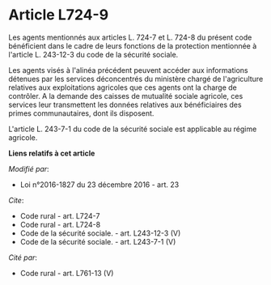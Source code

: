 # Article L724-9

Les agents mentionnés aux articles L. 724-7 et L. 724-8 du présent code bénéficient dans le cadre de leurs fonctions de la
protection mentionnée à l'article L. 243-12-3 du code de la sécurité sociale. 

Les agents visés à l'alinéa précédent peuvent accéder aux informations détenues par les services déconcentrés du ministère
chargé de l'agriculture relatives aux exploitations agricoles que ces agents ont la charge de contrôler. A la demande des
caisses de mutualité sociale agricole, ces services leur transmettent les données relatives aux bénéficiaires des primes
communautaires, dont ils disposent. 

L'article L. 243-7-1 du code de la sécurité sociale est applicable au régime agricole.

**Liens relatifs à cet article**

_Modifié par_:

  - Loi n°2016-1827 du 23 décembre 2016 - art. 23

_Cite_:

  - Code rural - art. L724-7
  - Code rural - art. L724-8
  - Code de la sécurité sociale. - art. L243-12-3 (V)
  - Code de la sécurité sociale. - art. L243-7-1 (V)

_Cité par_:

  - Code rural - art. L761-13 (V)
